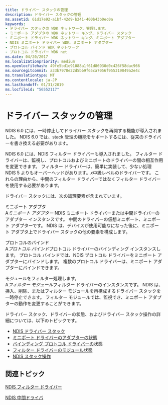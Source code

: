 ```yaml
---
title: ドライバー スタックの管理
description: ドライバー スタックの管理
ms.assetid: 61d17e92-a1bf-42d9-b241-400b43b0ec0a
keywords:
- ドライバー スタックの WDK ネットワーク、管理します。
- ミニポート アダプタの WDK ネットワー キング、ドライバー スタック
- ミニポート ドライバー WDK ネットワー キング、ミニポート アダプター
- NDIS ミニポート ドライバー WDK、ミニポート アダプター
- プロトコル バインド WDK ネットワーク
- プロトコル ドライバー WDK net
ms.date: 04/20/2017
ms.localizationpriority: medium
ms.openlocfilehash: 49fe5bd1e91088a1f61d86930d0c426f58dac966
ms.sourcegitcommit: a33b7978e22d5bb9f65ca7056f955319049a2e4c
ms.translationtype: MT
ms.contentlocale: ja-JP
ms.lasthandoff: 01/31/2019
ms.locfileid: "56552117"
---
```

# <a name="driver-stack-management"></a>ドライバー スタックの管理





NDIS 6.0 には、一時停止してドライバー スタックを再開する機能が導入されました。 NDIS 6.0 では、stack 管理の機能をサポートするには、従来のドライバーを書き換える必要があります。

NDIS 6.0 には、NDIS フィルター ドライバーも導入されました。 フィルター ドライバーは、監視し、プロトコルおよびミニポートのドライバーの間の相互作用を変更できます。 フィルター ドライバーは、簡単に実装して、少ない処理 NDIS 5 よりもオーバーヘッドがあります。*x*中級レベルのドライバーです。 これらの理由から、中間のフィルター ドライバーではなくフィルター ドライバーを使用する必要があります。

ドライバー スタックには、次の論理要素が含まれています。

<a href="" id="miniport-adapter"></a>ミニポート アダプタ  
A*ミニポート アダプター* NDIS ミニポート ドライバーまたは中間ドライバーのアダプター インスタンスです。 中間のドライバーの仮想ミニポート、ミニポート アダプターです。 NDIS は、デバイスが使用可能なになった後に、ミニポート アダプタ上でドライバー スタックの他の要素を構成します。

<a href="" id="protocol-binding"></a>プロトコルのバインド  
A*プロトコル バインド*プロトコル ドライバーのバインディング インスタンスします。 プロトコル バインドでは、NDIS プロトコル ドライバーをミニポート アダプターにバインドします。 複数のプロトコル ドライバーは、ミニポート アダプターにバインドできます。

<a href="" id="filter-module"></a>モジュールをフィルター処理します。  
A*フィルター モジュール*フィルター ドライバーのインスタンスです。 NDIS は、挿入、削除、またはフィルター モジュールを再構成するドライバー スタックを一時停止できます。 フィルター モジュールでは、監視でき、ミニポート アダプターの動作を変更することができます。

ドライバー スタック、ドライバーの状態、およびドライバー スタック操作の詳細については、以下のトピックです。

-   [NDIS ドライバー スタック](ndis-driver-stack.md)
-   [ミニポート ドライバーのアダプターの状態](adapter-states-of-a-miniport-driver.md)
-   [バインディング プロトコル ドライバーの状態](binding-states-of-a-protocol-driver.md)
-   [フィルター ドライバーのモジュール状態](module-states-of-a-filter-driver.md)
-   [NDIS スタック操作](ndis-stack-operations.md)

## <a name="related-topics"></a>関連トピック


[NDIS フィルター ドライバー](ndis-filter-drivers.md)

[NDIS 中間ドライバ](ndis-intermediate-drivers.md)

 

 






